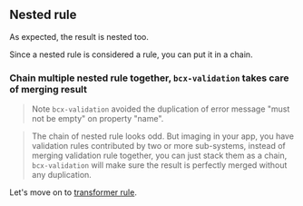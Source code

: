 ## Nested rule

<div><code-viewer value="var rule = {
  name: ['mandatory', {validate: /^[A-Z]/, message: 'must start with capital letter'}],
  age: ['notMandatory', {validate: 'number', min: 16}]
};

validation.validate({name: '', age: 18}, rule);
// => { name: [ 'must not be empty' ] }

validation.validate({name: 'bob'}, rule);
// => { name: [ 'must start with capital letter' ] }

validation.validate({name: 'Bob', age: 12}, rule);
// => { age: [ 'must be at least 16' ] }

validation.validate({name: 'bob', age: 12}, rule);
// => { name: [ 'must start with capital letter' ], age: [ 'must be at least 16' ] }" mode="js"></code-viewer></div>

As expected, the result is nested too.

Since a nested rule is considered a rule, you can put it in a chain.

<div><code-viewer value="validation.validate({name: 'bob', age: 12}, [rule]);
// => { name: [ 'must start with capital letter' ], age: [ 'must be at least 16' ] }" mode="js"></code-viewer></div>

### Chain multiple nested rule together, `bcx-validation` takes care of merging result

<div><code-viewer value="validation.validate({name: '', age: 12}, [
  {
    name: ['mandatory'] // {name: 'mandatory'} without array wrapper works too
  },
  {
    name: ['mandatory', {validate: /^[A-Z]/, message: 'must start with capital letter'}],
    age: ['notMandatory', {validate: 'number', min: 16}]
  }
]);
// => { name: [ 'must not be empty' ], age: [ 'must be at least 16' ] }" mode="js"></code-viewer></div>

> Note `bcx-validation` avoided the duplication of error message "must not be empty" on property "name".

> The chain of nested rule looks odd. But imaging in your app, you have validation rules contributed by two or more sub-systems, instead of merging validation rule together, you can just stack them as a chain, `bcx-validation` will make sure the result is perfectly merged without any duplication.

Let's move on to [transformer rule](#/reference/transformer-rule).
